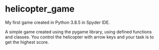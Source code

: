 # helicopter_game
My first game created in Python 3.8.5 in Spyder IDE.

A simple game created using the pygame library, using defined functions and classes.
You control the helicopter with arrow keys and your task is to get the highest score.
